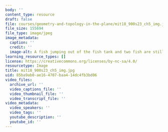 ```yaml
---
body: ''
content_type: resource
draft: false
file: courses/geometry-and-topology-in-the-plane/mit18_900s23_ch5_img.jpg
file_size: 155694
file_type: image/jpeg
image_metadata:
  caption: ''
  credit: ''
  image-alt: A fish jumping out of the fish tank and two fish are still in the tank.
learning_resource_types: []
license: https://creativecommons.org/licenses/by-nc-sa/4.0/
resourcetype: Image
title: mit18_900s23_ch5_img.jpg
uid: 85ba9ab0-ae16-4707-baa4-14dc4fb3bd06
video_files:
  archive_url: ''
  video_captions_file: ''
  video_thumbnail_file: ''
  video_transcript_file: ''
video_metadata:
  video_speakers: ''
  video_tags: ''
  youtube_description: ''
  youtube_id: ''
---
```

